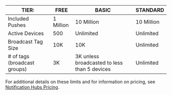 
| TIER: | FREE | BASIC | STANDARD |
|----|----|----|----|
| Included Pushes | 1 Million | 10 Million | 10 Million |
| Active Devices | 500 | Unlimited | Unlimited |
| Broadcast Tag Size | 10K | 10K | Unlimited |
| # of tags (broadcast groups) | 3K | 3K unless broadcasted to less than 5 devices | Unlimited |

For additional details on these limits and for information on pricing, see [Notification Hubs Pricing](http://azure.microsoft.com/pricing/details/notification-hubs/). 
